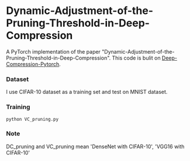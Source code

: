 # Dynamic-Adjustment-of-the-Pruning-Threshold-in-Deep-Compression


A PyTorch implementation of the paper "Dynamic-Adjustment-of-the-Pruning-Threshold-in-Deep-Compression".
This code is bulit on [Deep-Compression-Pytorch](https://github.com/mightydeveloper/Deep-Compression-PyTorch.git).

### Dataset
I use CIFAR-10 dataset as a training set and test on MNIST dataset.

### Training
```
python VC_pruning.py
``` 

### Note
  DC_pruning and VC_pruning mean 'DenseNet with CIFAR-10', 'VGG16 with CIFAR-10'
